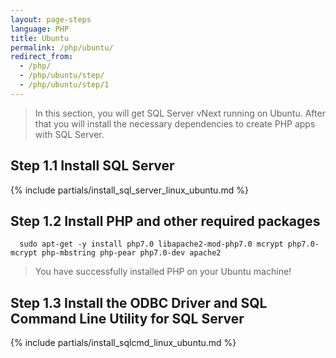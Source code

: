 ```yaml
---
layout: page-steps
language: PHP
title: Ubuntu
permalink: /php/ubuntu/
redirect_from:
  - /php/
  - /php/ubuntu/step/
  - /php/ubuntu/step/1
---
```


> In this section, you will get SQL Server vNext running on Ubuntu. After that you will install the necessary dependencies to create PHP apps with SQL Server.

## Step 1.1 Install SQL Server
{% include partials/install_sql_server_linux_ubuntu.md %}

## Step 1.2 Install PHP and other required packages

```terminal
  sudo apt-get -y install php7.0 libapache2-mod-php7.0 mcrypt php7.0-mcrypt php-mbstring php-pear php7.0-dev apache2
```
> You have successfully installed PHP on your Ubuntu machine! 
## Step 1.3 Install the ODBC Driver and SQL Command Line Utility for SQL Server

{% include partials/install_sqlcmd_linux_ubuntu.md %}

